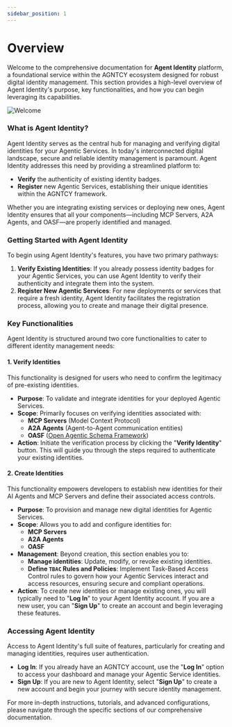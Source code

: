 ```yaml
---
sidebar_position: 1
---
```


# Overview

Welcome to the comprehensive documentation for **Agent Identity** platform, a foundational service within the AGNTCY ecosystem designed for robust digital identity management. This section provides a high-level overview of Agent Identity's purpose, key functionalities, and how you can begin leveraging its capabilities.

![Welcome](/img/overview.png)

### What is Agent Identity?

Agent Identity serves as the central hub for managing and verifying digital identities for your Agentic Services. In today's interconnected digital landscape, secure and reliable identity management is paramount. Agent Identity addresses this need by providing a streamlined platform to:

- **Verify** the authenticity of existing identity badges.
- **Register** new Agentic Services, establishing their unique identities within the AGNTCY framework.

Whether you are integrating existing services or deploying new ones, Agent Identity ensures that all your components—including MCP Servers, A2A Agents, and OASF—are properly identified and managed.

### Getting Started with Agent Identity

To begin using Agent Identity's features, you have two primary pathways:

1.  **Verify Existing Identities**: If you already possess identity badges for your Agentic Services, you can use Agent Identity to verify their authenticity and integrate them into the system.
2.  **Register New Agentic Services**: For new deployments or services that require a fresh identity, Agent Identity facilitates the registration process, allowing you to create and manage their digital presence.

### Key Functionalities

Agent Identity is structured around two core functionalities to cater to different identity management needs:

#### 1. Verify Identities

This functionality is designed for users who need to confirm the legitimacy of pre-existing identities.

- **Purpose**: To validate and integrate identities for your deployed Agentic Services.
- **Scope**: Primarily focuses on verifying identities associated with:
  - **MCP Servers** (Model Context Protocol)
  - **A2A Agents** (Agent-to-Agent communication entities)
  - **OASF** ([Open Agentic Schema Framework](https://github.com/agntcy/oasf))
- **Action**: Initiate the verification process by clicking the "**Verify Identity**" button. This will guide you through the steps required to authenticate your existing identities.

#### 2. Create Identities

This functionality empowers developers to establish new identities for their AI Agents and MCP Servers and define their associated access controls.

- **Purpose**: To provision and manage new digital identities for Agentic Services.
- **Scope**: Allows you to add and configure identities for:
  - **MCP Servers**
  - **A2A Agents**
  - **OASF**
- **Management**: Beyond creation, this section enables you to:
  - **Manage identities**: Update, modify, or revoke existing identities.
  - **Define `TBAC` Rules and Policies**: Implement Task-Based Access Control rules to govern how your Agentic Services interact and access resources, ensuring secure and compliant operations.
- **Action**: To create new identities or manage existing ones, you will typically need to "**Log In**" to your Agent Identity account. If you are a new user, you can "**Sign Up**" to create an account and begin leveraging these features.

### Accessing Agent Identity

Access to Agent Identity's full suite of features, particularly for creating and managing identities, requires user authentication.

- **Log In**: If you already have an AGNTCY account, use the "**Log In**" option to access your dashboard and manage your Agentic Service identities.
- **Sign Up**: If you are new to Agent Identity, select "**Sign Up**" to create a new account and begin your journey with secure identity management.

For more in-depth instructions, tutorials, and advanced configurations, please navigate through the specific sections of our comprehensive documentation.
